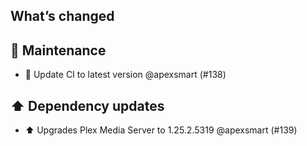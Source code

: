 ## What’s changed

## 🧰 Maintenance

- 🚀 Update CI to latest version @apexsmart (#138)

## ⬆️ Dependency updates

- ⬆️ Upgrades Plex Media Server to 1.25.2.5319 @apexsmart (#139)
